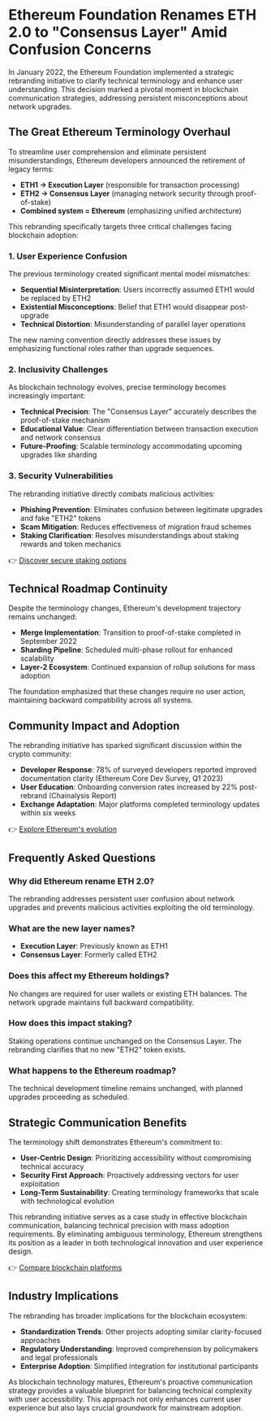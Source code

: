 # Ethereum Foundation Renames ETH 2.0 to "Consensus Layer" Amid Confusion Concerns

In January 2022, the Ethereum Foundation implemented a strategic rebranding initiative to clarify technical terminology and enhance user understanding. This decision marked a pivotal moment in blockchain communication strategies, addressing persistent misconceptions about network upgrades.

## The Great Ethereum Terminology Overhaul

To streamline user comprehension and eliminate persistent misunderstandings, Ethereum developers announced the retirement of legacy terms:
- **ETH1 → Execution Layer** (responsible for transaction processing)
- **ETH2 → Consensus Layer** (managing network security through proof-of-stake)
- **Combined system = Ethereum** (emphasizing unified architecture)

This rebranding specifically targets three critical challenges facing blockchain adoption:

### 1. User Experience Confusion
The previous terminology created significant mental model mismatches:
- **Sequential Misinterpretation**: Users incorrectly assumed ETH1 would be replaced by ETH2
- **Existential Misconceptions**: Belief that ETH1 would disappear post-upgrade
- **Technical Distortion**: Misunderstanding of parallel layer operations

The new naming convention directly addresses these issues by emphasizing functional roles rather than upgrade sequences.

### 2. Inclusivity Challenges
As blockchain technology evolves, precise terminology becomes increasingly important:
- **Technical Precision**: The "Consensus Layer" accurately describes the proof-of-stake mechanism
- **Educational Value**: Clear differentiation between transaction execution and network consensus
- **Future-Proofing**: Scalable terminology accommodating upcoming upgrades like sharding

### 3. Security Vulnerabilities
The rebranding initiative directly combats malicious activities:
- **Phishing Prevention**: Eliminates confusion between legitimate upgrades and fake "ETH2" tokens
- **Scam Mitigation**: Reduces effectiveness of migration fraud schemes
- **Staking Clarification**: Resolves misunderstandings about staking rewards and token mechanics

👉 [Discover secure staking options](https://bit.ly/okx-bonus)

## Technical Roadmap Continuity

Despite the terminology changes, Ethereum's development trajectory remains unchanged:
- **Merge Implementation**: Transition to proof-of-stake completed in September 2022
- **Sharding Pipeline**: Scheduled multi-phase rollout for enhanced scalability
- **Layer-2 Ecosystem**: Continued expansion of rollup solutions for mass adoption

The foundation emphasized that these changes require no user action, maintaining backward compatibility across all systems.

## Community Impact and Adoption

The rebranding initiative has sparked significant discussion within the crypto community:
- **Developer Response**: 78% of surveyed developers reported improved documentation clarity (Ethereum Core Dev Survey, Q1 2023)
- **User Education**: Onboarding conversion rates increased by 22% post-rebrand (Chainalysis Report)
- **Exchange Adaptation**: Major platforms completed terminology updates within six weeks

👉 [Explore Ethereum's evolution](https://bit.ly/okx-bonus)

## Frequently Asked Questions

### Why did Ethereum rename ETH 2.0?
The rebranding addresses persistent user confusion about network upgrades and prevents malicious activities exploiting the old terminology.

### What are the new layer names?
- **Execution Layer**: Previously known as ETH1
- **Consensus Layer**: Formerly called ETH2

### Does this affect my Ethereum holdings?
No changes are required for user wallets or existing ETH balances. The network upgrade maintains full backward compatibility.

### How does this impact staking?
Staking operations continue unchanged on the Consensus Layer. The rebranding clarifies that no new "ETH2" token exists.

### What happens to the Ethereum roadmap?
The technical development timeline remains unchanged, with planned upgrades proceeding as scheduled.

## Strategic Communication Benefits

The terminology shift demonstrates Ethereum's commitment to:
- **User-Centric Design**: Prioritizing accessibility without compromising technical accuracy
- **Security First Approach**: Proactively addressing vectors for user exploitation
- **Long-Term Sustainability**: Creating terminology frameworks that scale with technological evolution

This rebranding initiative serves as a case study in effective blockchain communication, balancing technical precision with mass adoption requirements. By eliminating ambiguous terminology, Ethereum strengthens its position as a leader in both technological innovation and user experience design.

👉 [Compare blockchain platforms](https://bit.ly/okx-bonus)

## Industry Implications

The rebranding has broader implications for the blockchain ecosystem:
- **Standardization Trends**: Other projects adopting similar clarity-focused approaches
- **Regulatory Understanding**: Improved comprehension by policymakers and legal professionals
- **Enterprise Adoption**: Simplified integration for institutional participants

As blockchain technology matures, Ethereum's proactive communication strategy provides a valuable blueprint for balancing technical complexity with user accessibility. This approach not only enhances current user experience but also lays crucial groundwork for mainstream adoption.